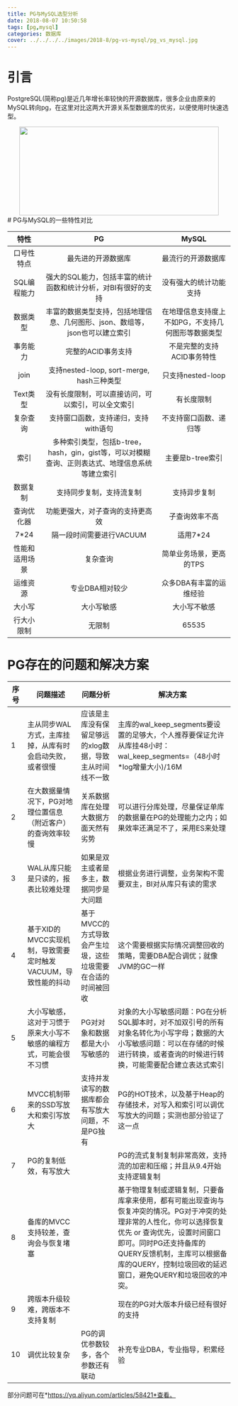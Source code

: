 ```yaml
---
title: PG与MySQL选型分析
date: 2018-08-07 10:50:58
tags: [pg,mysql]
categories: 数据库
cover: ../../../../images/2018-8/pg-vs-mysql/pg_vs_mysql.jpg
---
```

# 引言
PostgreSQL(简称pg)是近几年增长率较快的开源数据库，很多企业由原来的MySQL转向pg，在这里对比这两大开源关系型数据库的优劣，以便使用时快速选型。
<div align=center><img width="450" height="200" src="../../../../images/2018-8/pg-vs-mysql/pg_vs_mysql.jpg" algin="center"/>
</div>	
<!-- more -->
# PG与MySQL的一些特性对比

| 特性 | PG | MySQL |
| :-: | :-: | :-: |
| 口号性特点  | 最先进的开源数据库 | 最流行的开源数据库 |
| SQL编程能力 | 强大的SQL能力，包括丰富的统计函数和统计分析，对BI有很好的支持 | 没有强大的统计功能支持 |
| 数据类型 | 丰富的数据类型支持，包括地理信息、几何图形、json、数组等，json也可以建立索引 | 在地理信息支持度上不如PG，不支持几何图形等数据类型 |
| 事务能力 | 完整的ACID事务支持 | 不是完整的支持ACID事务特性 |
| join | 支持nested-loop, sort-merge, hash三种类型 | 只支持nested-loop |
| Text类型 | 没有长度限制，可以直接访问，可以索引，可以全文索引 |有长度限制|
| 复杂查询 | 支持窗口函数，支持递归，支持with语句 | 不支持窗口函数、递归等 |
| 索引 | 多种索引类型，包括b-tree，hash，gin，gist等，可以对模糊查询、正则表达式、地理信息系统等建立索引 | 主要是b-tree索引 |
| 数据复制 | 支持同步复制，支持流复制 | 支持异步复制 |
| 查询优化器 | 功能更强大，对子查询的支持更高效 | 子查询效率不高 |
| 7*24 | 隔一段时间需要进行VACUUM | 适用7*24 |
| 性能和适用场景 | 复杂查询 | 简单业务场景，更高的TPS |
| 运维资源 | 专业DBA相对较少 | 众多DBA有丰富的运维经验 |
| 大小写 | 大小写敏感 | 大小写不敏感 |
| 行大小限制 | 无限制 | 65535 |

# PG存在的问题和解决方案

| 序号 | 问题描述 | 问题分析 | 解决方案 |
| --- | --- | --- | --- |
| 1 | 主从同步WAL方式，主库挂掉，从库有时会启动失败，或者很慢 | 应该是主库没有保留足够远的xlog数据，导致主从时间线不一致 | 主库的wal_keep_segments要设置的足够大，个人推荐要保证允许从库挂48小时：wal_keep_segments=（48小时*log增量大小)/16M |
| 2 | 在大数据量情况下，PG对地理位置信息（附近客户）的查询效率较慢 | 关系数据库在处理大数据方面天然有劣势 | 可以进行分库处理，尽量保证单库的数据量在PG的处理能力之内；如果效率还满足不了，采用ES来处理 |
| 3 | WAL从库只能是只读的，报表比较难处理 | 如果是双主或者是多主，数据同步是大问题 | 根据业务进行调整，业务架构不需要双主，BI对从库只有读的需求 |
| 4 | 基于XID的MVCC实现机制，导致需要定时触发VACUUM，导致性能的抖动 | 基于MVCC的方式导致会产生垃圾，这些垃圾需要在合适的时间被回收 | 这个需要根据实际情况调整回收的策略，需要DBA配合调优；就像JVM的GC一样 |
| 5 | 大小写敏感，这对于习惯于原来大小写不敏感的编程方式，可能会很不习惯 | PG对对象和数据都是大小写敏感的 | 对象的大小写敏感问题：PG在分析SQL脚本时，对不加双引号的所有对象名转化为小写字母；数据的大小写敏感问题：可以在存储的时候进行转换，或者查询的时候进行转换，可能需要配合建立表达式索引 |
| 6 | MVCC机制带来的SSD写放大和索引写放大 | 支持并发读写的数据库都会有写放大问题，不是PG独有 | PG的HOT技术，以及基于Heap的存储技术，对写入和索引可以调优写放大的问题；实测也部分验证了这一点 |
| 7 | PG的复制低效，有写放大 |  | PG的流式复制复制非常高效，支持流的加密和压缩；并且从9.4开始支持逻辑复制 |
| 8 | 备库的MVCC支持较差，查询会与恢复堵塞 |  | 基于物理复制或逻辑复制，只要备库拿来使用，都有可能出现查询与恢复冲突的情况。PG对于冲突的处理非常的人性化，你可以选择恢复优先 or 查询优先，设置时间窗口即可。同时PG还支持备库的QUERY反馈机制，主库可以根据备库的QUERY，控制垃圾回收的延迟窗口，避免QUERY和垃圾回收的冲突。 |
| 9 | 跨版本升级较难，跨版本不支持复制 |  | 现在的PG对大版本升级已经有很好的支持 |
| 10 | 调优比较复杂 | PG的调优参数较多，各个参数还有联动 | 补充专业DBA，专业指导，积累经验 |

部分问题可在*https://yq.aliyun.com/articles/58421*查看。
